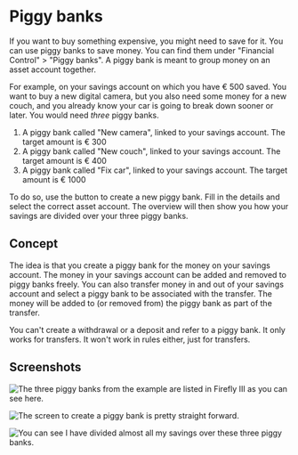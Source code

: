 # Piggy banks

If you want to buy something expensive, you might need to save for it. You can use piggy banks to save money. You can find them under "Financial Control" > "Piggy banks". A piggy bank is meant to group money on an asset account together.

For example, on your savings account on which you have € 500 saved. You want to buy a new digital camera, but you also need some money for a new couch, and you already know your car is going to break down sooner or later. You would need *three* piggy banks.

1. A piggy bank called "New camera", linked to your savings account. The target amount is € 300
2. A piggy bank called "New couch", linked to your savings account. The target amount is € 400
3. A piggy bank called "Fix car", linked to your savings account. The target amount is € 1000

To do so, use the button to create a new piggy bank. Fill in the details and select the correct asset account. The overview will then show you how your savings are divided over your three piggy banks.

## Concept

The idea is that you create a piggy bank for the money on your savings account. The money in your savings account can be added and removed to piggy banks freely. You can also transfer money in and out of your savings account and select a piggy bank to be associated with the transfer. The money will be added to (or removed from) the piggy bank as part of the transfer.

You can't create a withdrawal or a deposit and refer to a piggy bank. It only works for transfers. It won't work in rules either, just for transfers.

## Screenshots

![The three piggy banks from the example are listed in Firefly III as you can see here.](images/piggies-overview.png)

![The screen to create a piggy bank is pretty straight forward.](images/piggies-create.png)

![You can see I have divided almost all my savings over these three piggy banks.](images/piggies-account.png)
